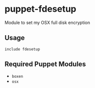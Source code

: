 puppet-fdesetup
===========

Module to set my OSX full disk encryption

## Usage

```puppet
include fdesetup
```

## Required Puppet Modules

* `boxen`
* `osx`


